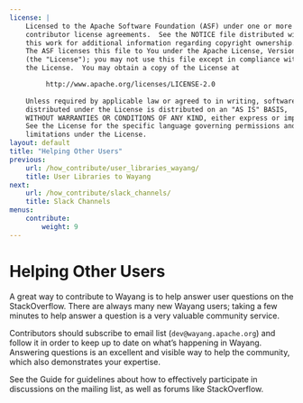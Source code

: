 ```yaml
---
license: |
    Licensed to the Apache Software Foundation (ASF) under one or more
    contributor license agreements.  See the NOTICE file distributed with
    this work for additional information regarding copyright ownership.
    The ASF licenses this file to You under the Apache License, Version 2.0
    (the "License"); you may not use this file except in compliance with
    the License.  You may obtain a copy of the License at

         http://www.apache.org/licenses/LICENSE-2.0
    
    Unless required by applicable law or agreed to in writing, software
    distributed under the License is distributed on an "AS IS" BASIS,
    WITHOUT WARRANTIES OR CONDITIONS OF ANY KIND, either express or implied.
    See the License for the specific language governing permissions and
    limitations under the License.
layout: default
title: "Helping Other Users"
previous:
    url: /how_contribute/user_libraries_wayang/
    title: User Libraries to Wayang
next:
    url: /how_contribute/slack_channels/
    title: Slack Channels
menus:
    contribute:
        weight: 9
---
```


# Helping Other Users

A great way to contribute to Wayang is to help answer user questions on the StackOverflow. There are always many new Wayang users; taking a few minutes to help answer a question is a very valuable community service.

Contributors should subscribe to email list (`dev@wayang.apache.org`) and follow it in order to keep up to date on what’s happening in Wayang. Answering questions is an excellent and visible way to help the community, which also demonstrates your expertise.

See the Guide for guidelines about how to effectively participate in discussions on the mailing list, as well as forums like StackOverflow.


